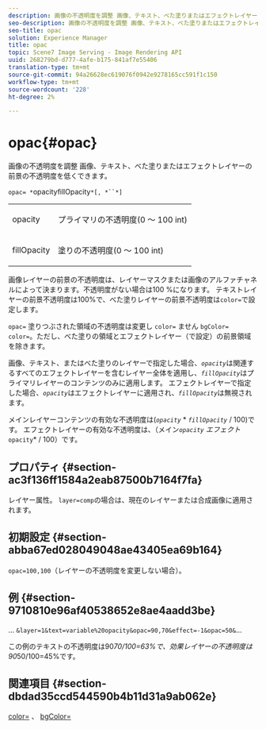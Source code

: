 ```yaml
---
description: 画像の不透明度を調整 画像、テキスト、べた塗りまたはエフェクトレイヤーの前景の不透明度を低くできます。
seo-description: 画像の不透明度を調整 画像、テキスト、べた塗りまたはエフェクトレイヤーの前景の不透明度を低くできます。
seo-title: opac
solution: Experience Manager
title: opac
topic: Scene7 Image Serving - Image Rendering API
uuid: 268279bd-d777-4afe-b175-841af7e55406
translation-type: tm+mt
source-git-commit: 94a26628ec619076f0942e9278165cc591f1c150
workflow-type: tm+mt
source-wordcount: '228'
ht-degree: 2%

---
```



# opac{#opac}

画像の不透明度を調整 画像、テキスト、べた塗りまたはエフェクトレイヤーの前景の不透明度を低くできます。

`opac= *`opacityfillOpacity`*[, *``*]`

<table id="simpletable_DA4B5D86C496480886FADB284AD6047F"> 
 <tr class="strow"> 
  <td class="stentry"> <p><span class="varname"> opacity</span> </p> </td> 
  <td class="stentry"> <p>プライマリの不透明度(0 ～ 100 int) </p></td> 
 </tr> 
 <tr class="strow"> 
  <td class="stentry"> <p><span class="varname"> fillOpacity</span> </p></td> 
  <td class="stentry"> <p>塗りの不透明度(0 ～ 100 int) </p></td> 
 </tr> 
</table>

画像レイヤーの前景の不透明度は、レイヤーマスクまたは画像のアルファチャネルによって決まります。不透明度がない場合は100 %になります。 テキストレイヤーの前景不透明度は100%で、べた塗りレイヤーの前景不透明度は`color=`で設定します。

`opac=` 塗りつぶされた領域の不透明度は変更し `color=` ません `bgColor=` `color=`。ただし、べた塗りの領域とエフェクトレイヤー（で設定）の前景領域を除きます。

画像、テキスト、またはべた塗りのレイヤーで指定した場合、*`opacity`*&#x200B;は関連するすべてのエフェクトレイヤーを含むレイヤー全体を適用し、*`fillOpacity`*&#x200B;はプライマリレイヤーのコンテンツのみに適用します。 エフェクトレイヤーで指定した場合、*`opacity`*&#x200B;はエフェクトレイヤーに適用され、*`fillOpacity`*&#x200B;は無視されます。

メインレイヤーコンテンツの有効な不透明度は(*`opacity`* * *`fillOpacity`* / 100)です。 エフェクトレイヤーの有効な不透明度は、（メイン&#x200B;*`opacity`* *エフェクト&#x200B;*`opacity`* / 100）です。

## プロパティ {#section-ac3f136ff1584a2eab87500b7164f7fa}

レイヤー属性。 `layer=comp`の場合は、現在のレイヤーまたは合成画像に適用されます。

## 初期設定 {#section-abba67ed028049048ae43405ea69b164}

`opac=100,100`（レイヤーの不透明度を変更しない場合）。

## 例 {#section-9710810e96af40538652e8ae4aadd3be}

... `&layer=1&text=variable%20opacity&opac=90,70&effect=-1&opac=50&`...

この例のテキストの不透明度は90*70/100=63%で、効果レイヤーの不透明度は90*50/100=45%です。

## 関連項目 {#section-dbdad35ccd544590b4b11d31a9ab062e}

[color=](/help/aem-is-ir-api/is-api/http-ref/image-serving-api-ref/c-http-protocol-reference/c-data-types/r-is-http-color.md) 、 [bgColor=](../../../../../is-api/http-ref/image-serving-api-ref/c-http-protocol-reference/c-command-reference/r-bgcolor.md#reference-441371ba4ef54fe781887c5ae448f6ab)
